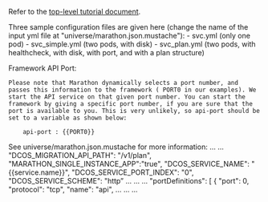 Refer to the [top-level tutorial document](../../docs/tutorial.md).

Three sample configuration files are given here (change the name of the input yml file at "universe/marathon.json.mustache"):
       - svc.yml  (only one pod)
       - svc_simple.yml (two pods, with disk)
       - svc_plan.yml (two pods, with healthcheck, with disk, with port, and with a plan structure)


Framework API Port:

	Please note that Marathon dynamically selects a port number, and passes this information to the framework ( PORT0 in our examples). We start the API service on that given port number. You can start the framework by giving a specific port number, if you are sure that the port is available to you. This is very unlikely, so api-port should be set to a variable as shown below:  
   
		api-port : {{PORT0}}

See universe/marathon.json.mustache for more information:
…
…
 "DCOS_MIGRATION_API_PATH": "/v1/plan",
    "MARATHON_SINGLE_INSTANCE_APP":"true",
    "DCOS_SERVICE_NAME": "{{service.name}}",
    "DCOS_SERVICE_PORT_INDEX": "0",
    "DCOS_SERVICE_SCHEME": "http”
…
…
…
  "portDefinitions": [
    {
      "port": 0,
      "protocol": "tcp",
      "name": "api",
…
…
…




